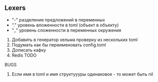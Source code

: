 ## Lexers

- "-" разделение предложений в переменных
- "." уровень вложенности в toml (объект в объекту)
- "_" уровень сложенности в переменных окружения







1) Добавить в генератор хельма проверку из нескольких toml
2) Подумать как бы переименовать config.toml
3) Дописать кафку
4) Redis TODO

BUGS

1) Если имя в toml и имя структуууры одинаковое - то может быть nil